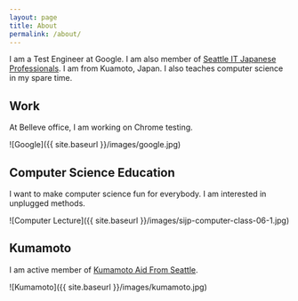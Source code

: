 ```yaml
---
layout: page
title: About
permalink: /about/
---
```


I am a Test Engineer at Google. I am also member of [Seattle IT Japanese Professionals](http://sijp.org). I am from Kuamoto, Japan. I also teaches computer science in my spare time.

## Work

At Belleve office, I am working on Chrome testing.

![Google]({{ site.baseurl }}/images/google.jpg)

## Computer Science Education

I want to make computer science fun for everybody. I am interested in
unplugged methods.

![Computer Lecture]({{ site.baseurl }}/images/sijp-computer-class-06-1.jpg)

## Kumamoto

I am active member of [Kumamoto Aid From Seattle](http://kumamoto-aid.weebly.com).

![Kumamoto]({{ site.baseurl }}/images/kumamoto.jpg)

